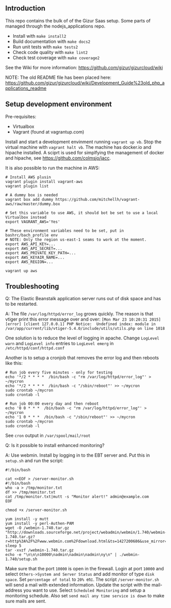 Introduction
-----------

This repo contains the bulk of of the Gizur Saas setup. Some parts of managed
through the nodejs_applications repo.

 * Install with `make install2`
 * Build documentation with `make docs2`
 * Run unit tests with `make tests2`
 * Check code quality with `make lint2`
 * Check test coverage with `make coverage2`


See the Wiki for more information: https://github.com/gizur/gizurcloud/wiki


NOTE: The old README file has been placed here:
https://github.com/gizur/gizurcloud/wiki/Development_Guide%23old_php_applications_readme


Setup development environment
------------------------------

Pre-requisites:

 * Virtualbox
 * Vagrant (found at vagrantup.com)

Install and start a development envinment running `vagrant up vb`. Stop the virtual machine with `vagrant halt vb`.
The machine has docker.io and hipache installed. A sciprt is used for simplfying the management of docker and hipache,
see https://github.com/colmsjo/jacc.


It is also possible to run the machine in AWS:

```
# Install AWS plusin
vagrant plugin install vagrant-aws
vagrant plugin list

# A dummy box is needed
vagrant box add dummy https://github.com/mitchellh/vagrant-aws/raw/master/dummy.box

# Set this variable to use AWS, it should bot be set to use a local Virtualbox instead
export VAGRANT_AWS='Yes'

# These environment variables need to be set, put in bashrc/bach_profile env
# NOTE: Only the region us-east-1 seams to work at the moment.
export AWS_API_KEY=...
export AWS_API_SECRET=...
export AWS_PRIVATE_KEY_PATH=...
export AWS_KEYAIR_NAME=...
export AWS_REGION=...

vagrant up aws
```


Troubleshooting
---------------


Q: The Elastic Beanstalk application server runs out of disk space and has to be restarted.

A: The file `/var/log/httpd/error_log` grows quickly. The reason is that vtiger
print this error message over and over:
`[Mon Mar 23 10:20:31 2015] [error] [client 127.0.0.1] PHP Notice:  Undefined index: module in /var/app/current/lib/vtiger-5.4.0/include/utils/utils.php on line 1018`

One solution is to reduce the level of logging in apache. Change `LogLevel warn`
and `LogLevel info` entries to `LogLevel emerg` in `/etc/httpd/conf/httpd.conf`

Another is to setup a cronjob that removes the error log and then reboots like
this:

    # Run job every five minutes - only for testing
    echo '*/2 * * * *  /bin/bash -c "rm /var/log/httpd/error_log"' > ~/mycron
    echo '*/2 * * * *  /bin/bash -c "/sbin/reboot"' >> ~/mycron
    sudo crontab ~/mycron
    sudo crontab -l

    # Run job 00:00 every day and then reboot
    echo '0 0 * * *  /bin/bash -c "rm /var/log/httpd/error_log"' > ~/mycron
    echo '1 0 * * *  /bin/bash -c "/sbin/reboot"' >> ~/mycron
    sudo crontab ~/mycron
    sudo crontab -l


See `cron` output in `/var/spool/mail/root`


Q: Is it possible to install enhanced monitoring?

A: Use webmin. Install by logging in to the EBT server and. Put this in
`setup.sh` and run the script:

```
#!/bin/bash

cat <<EOF > /server-monitor.sh
#!/bin/bash
who -a > /tmp/monitor.txt
df >> /tmp/monitor.txt
cat /tmp/monitor.txt|mutt -s "Monitor alert!" admin@example.com
EOF

chmod +x /server-monitor.sh

yum install -y mutt
yum install -y perl-Authen-PAM
wget -O /webmin-1.740.tar.gz "http://downloads.sourceforge.net/project/webadmin/webmin/1.740/webmin-1.740.tar.gz?r=http%3A%2F%2Fwww.webmin.com%2Fdownload.html&ts=1427200686&use_mirror=heanet"
sleep 5
tar -xvzf /webmin-1.740.tar.gz
echo -e "\n\n\n10000\nadmin\nadmin\nadmin\ny\n" | ./webmin-1.740/setup.sh
```
Make sure that the port `10000` is open in the
firewall. Login at port `10000` and select `Others->System and Server Status` and add
monitor of type `disk space`. Set `percentage of total` to `20% `etc. The script
`/server-monitor.sh` will send a mail with extended information.
Update the script with the mail-address you want to use. Select
`Scheduled Monitoring` and setup a monitoring schedule. Also set
`send mail any time service is down` to make sure mails are sent.
